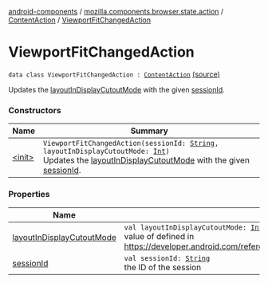 [android-components](../../../index.md) / [mozilla.components.browser.state.action](../../index.md) / [ContentAction](../index.md) / [ViewportFitChangedAction](./index.md)

# ViewportFitChangedAction

`data class ViewportFitChangedAction : `[`ContentAction`](../index.md) [(source)](https://github.com/mozilla-mobile/android-components/blob/master/components/browser/state/src/main/java/mozilla/components/browser/state/action/BrowserAction.kt#L294)

Updates the [layoutInDisplayCutoutMode](layout-in-display-cutout-mode.md) with the given [sessionId](session-id.md).

### Constructors

| Name | Summary |
|---|---|
| [&lt;init&gt;](-init-.md) | `ViewportFitChangedAction(sessionId: `[`String`](https://kotlinlang.org/api/latest/jvm/stdlib/kotlin/-string/index.html)`, layoutInDisplayCutoutMode: `[`Int`](https://kotlinlang.org/api/latest/jvm/stdlib/kotlin/-int/index.html)`)`<br>Updates the [layoutInDisplayCutoutMode](layout-in-display-cutout-mode.md) with the given [sessionId](session-id.md). |

### Properties

| Name | Summary |
|---|---|
| [layoutInDisplayCutoutMode](layout-in-display-cutout-mode.md) | `val layoutInDisplayCutoutMode: `[`Int`](https://kotlinlang.org/api/latest/jvm/stdlib/kotlin/-int/index.html)<br>value of defined in https://developer.android.com/reference/android/view/WindowManager.LayoutParams#layoutInDisplayCutoutMode |
| [sessionId](session-id.md) | `val sessionId: `[`String`](https://kotlinlang.org/api/latest/jvm/stdlib/kotlin/-string/index.html)<br>the ID of the session |
